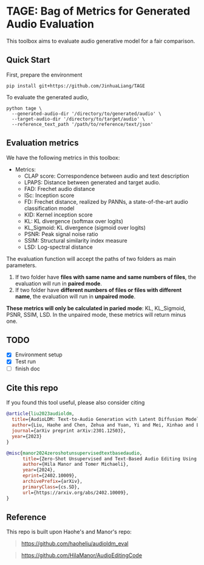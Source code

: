 # TAGE: Bag of Metrics for Generated Audio Evaluation

This toolbox aims to evaluate audio generative model for a fair comparison.

## Quick Start

First, prepare the environment
```shell
pip install git+https://github.com/JinhuaLiang/TAGE
```

To evaluate the generated audio,
```shell
python tage \
  --generated-audio-dir '/directory/to/generated/audio' \
  --target-audio-dir '/directory/to/target/audio' \
  --reference_text_path '/path/to/reference/text/json'
```

## Evaluation metrics
We have the following metrics in this toolbox: 

- Metrics:
  - CLAP score: Correspondence between audio and text description
  - LPAPS: Distance between generated and target audio.
  - FAD: Frechet audio distance
  - ISc: Inception score
  - FD: Frechet distance, realized by PANNs, a state-of-the-art audio classification model
  - KID: Kernel inception score
  - KL: KL divergence (softmax over logits)
  - KL_Sigmoid: KL divergence (sigmoid over logits)
  - PSNR: Peak signal noise ratio
  - SSIM: Structural similarity index measure
  - LSD: Log-spectral distance

The evaluation function will accept the paths of two folders as main parameters. 
1. If two folder have **files with same name and same numbers of files**, the evaluation will run in **paired mode**.
2. If two folder have **different numbers of files or files with different name**, the evaluation will run in **unpaired mode**.

**These metrics will only be calculated in paried mode**: KL, KL_Sigmoid, PSNR, SSIM, LSD. 
In the unpaired mode, these metrics will return minus one.


## TODO

- [x] Environment setup
- [x] Test run
- [ ] finish doc

## Cite this repo

If you found this tool useful, please also consider citing
```bibtex
@article{liu2023audioldm,
  title={AudioLDM: Text-to-Audio Generation with Latent Diffusion Models},
  author={Liu, Haohe and Chen, Zehua and Yuan, Yi and Mei, Xinhao and Liu, Xubo and Mandic, Danilo and Wang, Wenwu and Plumbley, Mark D},
  journal={arXiv preprint arXiv:2301.12503},
  year={2023}
}
```

```bibtex
@misc{manor2024zeroshotunsupervisedtextbasedaudio,
      title={Zero-Shot Unsupervised and Text-Based Audio Editing Using DDPM Inversion}, 
      author={Hila Manor and Tomer Michaeli},
      year={2024},
      eprint={2402.10009},
      archivePrefix={arXiv},
      primaryClass={cs.SD},
      url={https://arxiv.org/abs/2402.10009}, 
}
```
## Reference
This repo is built upon Haohe's and Manor's repo:
> https://github.com/haoheliu/audioldm_eval

> https://github.com/HilaManor/AudioEditingCode